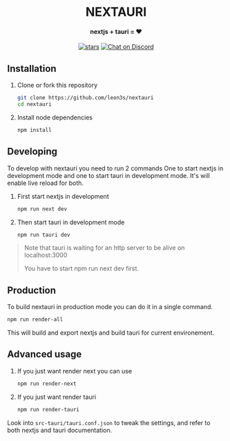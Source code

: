 <div align="center">
  <h1>NEXTAURI</h1>
  <h4>nextjs + tauri = ❤️</h4>

<p>

[![stars](https://img.shields.io/github/stars/leon3s/nextauri?style=social)](https://github.com/leon3s/nextauri) 
[![Chat on Discord](https://img.shields.io/discord/1011267493114949693?label=chat&logo=discord)](https://discord.gg/WV4Aac8uZg)

</p>
</div>


## Installation


1.  Clone or fork this repository
    ```sh
    git clone https://github.com/leon3s/nextauri
    cd nextauri
    ```
2.  Install node dependencies
    ```sh
    npm install
    ```


## Developing


To develop with nextauri you need to run 2 commands
One to start nextjs in development mode and one to start tauri in development mode.
It's will enable live reload for both.


1.  First start nextjs in development

    ```sh
    npm run next dev
    ```

2.  Then start tauri in development mode

    ```sh
    npm run tauri dev
    ```

<blockquote>
Note that tauri is waiting for an http server to be alive on localhost:3000

You have to start npm run next dev first.
</blockquote>


## Production


To build nextauri in production mode you can do it in a single command.

```sh
npm run render-all
```

This will build and export nextjs and build tauri for current environement.

## Advanced usage

1.  If you just want render next you can use

    ```sh
    npm run render-next
    ```

2.  If you just want render tauri

    ```sh
    npm run render-tauri
    ```

Look into `src-tauri/tauri.conf.json` to tweak the settings,
and refer to both nextjs and tauri documentation.
